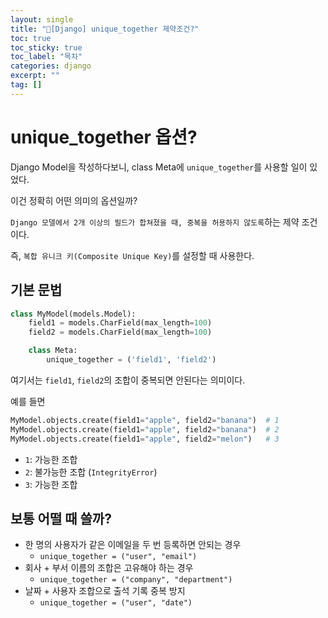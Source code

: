 ```yaml
---
layout: single
title: "📘[Django] unique_together 제약조건?"
toc: true
toc_sticky: true
toc_label: "목차"
categories: django
excerpt: ""
tag: []
---
```



# unique_together 옵션?

Django Model을 작성하다보니, class Meta에 `unique_together`를 사용할 일이 있었다.

이건 정확히 어떤 의미의 옵션일까?

`Django 모델에서 2개 이상의 필드가 합쳐졌을 때, 중복을 허용하지 않도록`하는 제약 조건이다.

즉, `복합 유니크 키(Composite Unique Key)`를 설정할 때 사용한다.

## 기본 문법

```python
class MyModel(models.Model):
    field1 = models.CharField(max_length=100)
    field2 = models.CharField(max_length=100)

    class Meta:
        unique_together = ('field1', 'field2')
```

여기서는 `field1`, `field2`의 조합이 중복되면 안된다는 의미이다.

예를 들면

```python
MyModel.objects.create(field1="apple", field2="banana")  # 1
MyModel.objects.create(field1="apple", field2="banana")  # 2
MyModel.objects.create(field1="apple", field2="melon")   # 3
```

- `1`: 가능한 조합
- `2`: 불가능한 조합 (`IntegrityError`)
- `3`: 가능한 조합

## 보통 어떨 때 쓸까?

- 한 명의 사용자가 같은 이메일을 두 번 등록하면 안되는 경우
    - `unique_together = ("user", "email")`
- 회사 + 부서 이름의 조합은 고유해야 하는 경우
    - `unique_together = ("company", "department")`
- 날짜 + 사용자 조합으로 출석 기록 중복 방지
    - `unique_together = ("user", "date")`